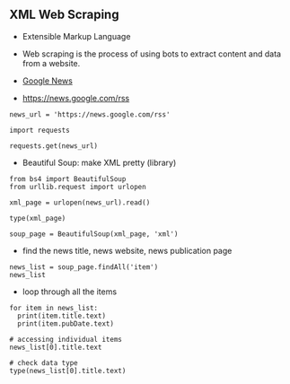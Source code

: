 
## XML Web Scraping

- Extensible Markup Language
- Web scraping is the process of using bots to extract content and data from a website.

- [Google News](news.google.com)
- https://news.google.com/rss


```
news_url = 'https://news.google.com/rss'

import requests

requests.get(news_url)
```

- Beautiful Soup: make XML pretty (library)

```
from bs4 import BeautifulSoup
from urllib.request import urlopen

xml_page = urlopen(news_url).read()

type(xml_page)
```

```
soup_page = BeautifulSoup(xml_page, 'xml')
```

- find the news title, news website, news publication page

```
news_list = soup_page.findAll('item')
news_list

```

- loop through all the items

```
for item in news_list:
  print(item.title.text)
  print(item.pubDate.text)
  
# accessing individual items
news_list[0].title.text

# check data type
type(news_list[0].title.text)
```

